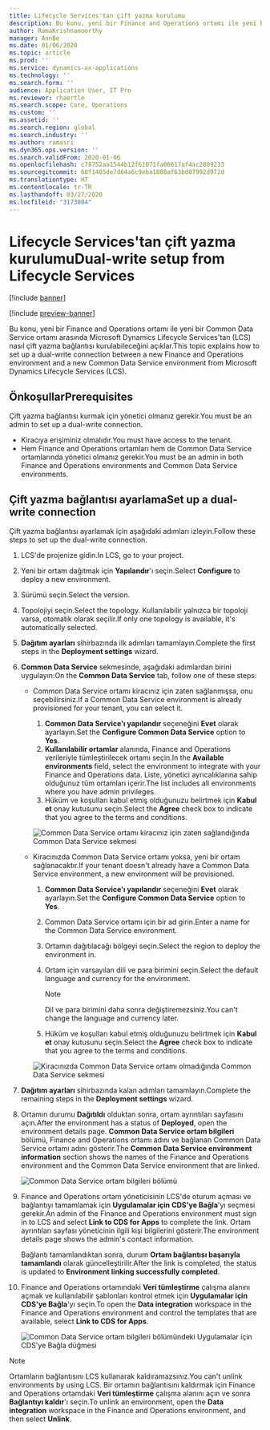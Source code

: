 ```yaml
---
title: Lifecycle Services'tan çift yazma kurulumu
description: Bu konu, yeni bir Finance and Operations ortamı ile yeni bir Common Data Service ortamı arasında Microsoft Dynamics Lifecycle Services'tan (LCS) nasıl çift yazma bağlantısı kurulabileceğini açıklar.
author: RamaKrishnamoorthy
manager: AnnBe
ms.date: 01/06/2020
ms.topic: article
ms.prod: ''
ms.service: dynamics-ax-applications
ms.technology: ''
ms.search.form: ''
audience: Application User, IT Pro
ms.reviewer: rhaertle
ms.search.scope: Core, Operations
ms.custom: ''
ms.assetid: ''
ms.search.region: global
ms.search.industry: ''
ms.author: ramasri
ms.dyn365.ops.version: ''
ms.search.validFrom: 2020-01-06
ms.openlocfilehash: c78752aa1544b12f61071fa06617af4ac2809233
ms.sourcegitcommit: 68f1485de7d64a6c9eba1088af63bd07992d972d
ms.translationtype: HT
ms.contentlocale: tr-TR
ms.lasthandoff: 03/27/2020
ms.locfileid: "3173004"
---
```

# <a name="dual-write-setup-from-lifecycle-services"></a><span data-ttu-id="27f88-103">Lifecycle Services'tan çift yazma kurulumu</span><span class="sxs-lookup"><span data-stu-id="27f88-103">Dual-write setup from Lifecycle Services</span></span>

[!include [banner](../../includes/banner.md)]

[!include [preview-banner](../../includes/preview-banner.md)]

<span data-ttu-id="27f88-104">Bu konu, yeni bir Finance and Operations ortamı ile yeni bir Common Data Service ortamı arasında Microsoft Dynamics Lifecycle Services'tan (LCS) nasıl çift yazma bağlantısı kurulabileceğini açıklar.</span><span class="sxs-lookup"><span data-stu-id="27f88-104">This topic explains how to set up a dual-write connection between a new Finance and Operations environment and a new Common Data Service environment from Microsoft Dynamics Lifecycle Services (LCS).</span></span>

## <a name="prerequisites"></a><span data-ttu-id="27f88-105">Önkoşullar</span><span class="sxs-lookup"><span data-stu-id="27f88-105">Prerequisites</span></span>

<span data-ttu-id="27f88-106">Çift yazma bağlantısı kurmak için yönetici olmanız gerekir.</span><span class="sxs-lookup"><span data-stu-id="27f88-106">You must be an admin to set up a dual-write connection.</span></span>

+ <span data-ttu-id="27f88-107">Kiracıya erişiminiz olmalıdır.</span><span class="sxs-lookup"><span data-stu-id="27f88-107">You must have access to the tenant.</span></span>
+ <span data-ttu-id="27f88-108">Hem Finance and Operations ortamları hem de Common Data Service ortamlarında yönetici olmanız gerekir.</span><span class="sxs-lookup"><span data-stu-id="27f88-108">You must be an admin in both Finance and Operations environments and Common Data Service environments.</span></span>

## <a name="set-up-a-dual-write-connection"></a><span data-ttu-id="27f88-109">Çift yazma bağlantısı ayarlama</span><span class="sxs-lookup"><span data-stu-id="27f88-109">Set up a dual-write connection</span></span>

<span data-ttu-id="27f88-110">Çift yazma bağlantısı ayarlamak için aşağıdaki adımları izleyin.</span><span class="sxs-lookup"><span data-stu-id="27f88-110">Follow these steps to set up the dual-write connection.</span></span>

1. <span data-ttu-id="27f88-111">LCS'de projenize gidin.</span><span class="sxs-lookup"><span data-stu-id="27f88-111">In LCS, go to your project.</span></span>
2. <span data-ttu-id="27f88-112">Yeni bir ortam dağıtmak için **Yapılandır**'ı seçin.</span><span class="sxs-lookup"><span data-stu-id="27f88-112">Select **Configure** to deploy a new environment.</span></span>
3. <span data-ttu-id="27f88-113">Sürümü seçin.</span><span class="sxs-lookup"><span data-stu-id="27f88-113">Select the version.</span></span> 
4. <span data-ttu-id="27f88-114">Topolojiyi seçin.</span><span class="sxs-lookup"><span data-stu-id="27f88-114">Select the topology.</span></span> <span data-ttu-id="27f88-115">Kullanılabilir yalnızca bir topoloji varsa, otomatik olarak seçilir.</span><span class="sxs-lookup"><span data-stu-id="27f88-115">If only one topology is available, it's automatically selected.</span></span>
5. <span data-ttu-id="27f88-116">**Dağıtım ayarları** sihirbazında ilk adımları tamamlayın.</span><span class="sxs-lookup"><span data-stu-id="27f88-116">Complete the first steps in the **Deployment settings** wizard.</span></span>
6. <span data-ttu-id="27f88-117">**Common Data Service** sekmesinde, aşağıdaki adımlardan birini uygulayın:</span><span class="sxs-lookup"><span data-stu-id="27f88-117">On the **Common Data Service** tab, follow one of these steps:</span></span>

    - <span data-ttu-id="27f88-118">Common Data Service ortamı kiracınız için zaten sağlanmışsa, onu seçebilirsiniz.</span><span class="sxs-lookup"><span data-stu-id="27f88-118">If a Common Data Service environment is already provisioned for your tenant, you can select it.</span></span>

        1. <span data-ttu-id="27f88-119">**Common Data Service'ı yapılandır** seçeneğini **Evet** olarak ayarlayın.</span><span class="sxs-lookup"><span data-stu-id="27f88-119">Set the **Configure Common Data Service** option to **Yes**.</span></span>
        2. <span data-ttu-id="27f88-120">**Kullanılabilir ortamlar** alanında, Finance and Operations verileriyle tümleştirilecek ortamı seçin.</span><span class="sxs-lookup"><span data-stu-id="27f88-120">In the **Available environments** field, select the environment to integrate with your Finance and Operations data.</span></span> <span data-ttu-id="27f88-121">Liste, yönetici ayrıcalıklarına sahip olduğunuz tüm ortamları içerir.</span><span class="sxs-lookup"><span data-stu-id="27f88-121">The list includes all environments where you have admin privileges.</span></span>
        3. <span data-ttu-id="27f88-122">Hüküm ve koşulları kabul etmiş olduğunuzu belirtmek için **Kabul et** onay kutusunu seçin.</span><span class="sxs-lookup"><span data-stu-id="27f88-122">Select the **Agree** check box to indicate that you agree to the terms and conditions.</span></span>

        ![Common Data Service ortamı kiracınız için zaten sağlandığında Common Data Service sekmesi](../dual-write/media/lcs_setup_1.png)

    - <span data-ttu-id="27f88-124">Kiracınızda Common Data Service ortamı yoksa, yeni bir ortam sağlanacaktır.</span><span class="sxs-lookup"><span data-stu-id="27f88-124">If your tenant doesn't already have a Common Data Service environment, a new environment will be provisioned.</span></span>

        1. <span data-ttu-id="27f88-125">**Common Data Service'ı yapılandır** seçeneğini **Evet** olarak ayarlayın.</span><span class="sxs-lookup"><span data-stu-id="27f88-125">Set the **Configure Common Data Service** option to **Yes**.</span></span>
        2. <span data-ttu-id="27f88-126">Common Data Service ortamı için bir ad girin.</span><span class="sxs-lookup"><span data-stu-id="27f88-126">Enter a name for the Common Data Service environment.</span></span>
        3. <span data-ttu-id="27f88-127">Ortamın dağıtılacağı bölgeyi seçin.</span><span class="sxs-lookup"><span data-stu-id="27f88-127">Select the region to deploy the environment in.</span></span>
        4. <span data-ttu-id="27f88-128">Ortam için varsayılan dili ve para birimini seçin.</span><span class="sxs-lookup"><span data-stu-id="27f88-128">Select the default language and currency for the environment.</span></span>

            > [!NOTE]
            > <span data-ttu-id="27f88-129">Dil ve para birimini daha sonra değiştiremezsiniz.</span><span class="sxs-lookup"><span data-stu-id="27f88-129">You can't change the language and currency later.</span></span>

        5. <span data-ttu-id="27f88-130">Hüküm ve koşulları kabul etmiş olduğunuzu belirtmek için **Kabul et** onay kutusunu seçin.</span><span class="sxs-lookup"><span data-stu-id="27f88-130">Select the **Agree** check box to indicate that you agree to the terms and conditions.</span></span>

        ![Kiracınızda Common Data Service ortamı olmadığında Common Data Service sekmesi](../dual-write/media/lcs_setup_2.png)

7. <span data-ttu-id="27f88-132">**Dağıtım ayarları** sihirbazında kalan adımları tamamlayın.</span><span class="sxs-lookup"><span data-stu-id="27f88-132">Complete the remaining steps in the **Deployment settings** wizard.</span></span>
8. <span data-ttu-id="27f88-133">Ortamın durumu **Dağıtıldı** olduktan sonra, ortam ayrıntıları sayfasını açın.</span><span class="sxs-lookup"><span data-stu-id="27f88-133">After the environment has a status of **Deployed**, open the environment details page.</span></span> <span data-ttu-id="27f88-134">**Common Data Service ortam bilgileri** bölümü, Finance and Operations ortamı adını ve bağlanan Common Data Service ortamı adını gösterir.</span><span class="sxs-lookup"><span data-stu-id="27f88-134">The **Common Data Service environment information** section shows the names of the Finance and Operations environment and the Common Data Service environment that are linked.</span></span>

    ![Common Data Service ortam bilgileri bölümü](../dual-write/media/lcs_setup_3.png)

9. <span data-ttu-id="27f88-136">Finance and Operations ortam yöneticisinin LCS'de oturum açması ve bağlantıyı tamamlamak için **Uygulamalar için CDS'ye Bağla**'yı seçmesi gerekir.</span><span class="sxs-lookup"><span data-stu-id="27f88-136">An admin of the Finance and Operations environment must sign in to LCS and select **Link to CDS for Apps** to complete the link.</span></span> <span data-ttu-id="27f88-137">Ortam ayrıntıları sayfası yöneticinin ilgili kişi bilgilerini gösterir.</span><span class="sxs-lookup"><span data-stu-id="27f88-137">The environment details page shows the admin's contact information.</span></span>

    <span data-ttu-id="27f88-138">Bağlantı tamamlandıktan sonra, durum **Ortam bağlantısı başarıyla tamamlandı** olarak güncelleştirilir.</span><span class="sxs-lookup"><span data-stu-id="27f88-138">After the link is completed, the status is updated to **Environment linking successfully completed**.</span></span>

10. <span data-ttu-id="27f88-139">Finance and Operations ortamındaki **Veri tümleştirme** çalışma alanını açmak ve kullanılabilir şablonları kontrol etmek için **Uygulamalar için CDS'ye Bağla**'yı seçin.</span><span class="sxs-lookup"><span data-stu-id="27f88-139">To open the **Data integration** workspace in the Finance and Operations environment and control the templates that are available, select **Link to CDS for Apps**.</span></span>

    ![Common Data Service ortam bilgileri bölümündeki Uygulamalar için CDS'ye Bağla düğmesi](../dual-write/media/lcs_setup_4.png)

> [!NOTE]
> <span data-ttu-id="27f88-141">Ortamların bağlantısını LCS kullanarak kaldıramazsınız.</span><span class="sxs-lookup"><span data-stu-id="27f88-141">You can't unlink environments by using LCS.</span></span> <span data-ttu-id="27f88-142">Bir ortamın bağlantısını kaldırmak için Finance and Operations ortamdaki **Veri tümleştirme** çalışma alanını açın ve sonra **Bağlantıyı kaldır**'ı seçin.</span><span class="sxs-lookup"><span data-stu-id="27f88-142">To unlink an environment, open the **Data integration** workspace in the Finance and Operations environment, and then select **Unlink**.</span></span>
